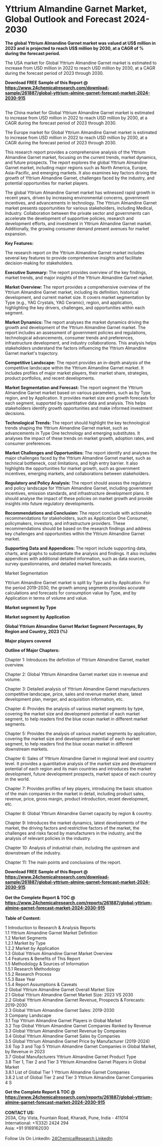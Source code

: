 <h1>Yttrium Almandine Garnet Market, Global Outlook and Forecast 2024-2030</h1><p><strong>The global Yttrium Almandine Garnet market was valued at US$ million in 2023 and is projected to reach US$ million by 2030, at a CAGR of % during the forecast period.</strong></p><p>
</p><p>The USA market for Global Yttrium Almandine Garnet market is estimated to increase from USD million in 2022 to reach USD million by 2030, at a CAGR during the forecast period of 2023 through 2030.</p><div><b>Download FREE Sample of this Report @ 
            <a href="https://www.24chemicalresearch.com/download-sample/261887/global-yttrium-almine-garnet-forecast-market-2024-2030-915">
            https://www.24chemicalresearch.com/download-sample/261887/global-yttrium-almine-garnet-forecast-market-2024-2030-915</a></b></div><br><p>
</p><p>The China market for Global Yttrium Almandine Garnet market is estimated to increase from USD million in 2022 to reach USD million by 2030, at a CAGR during the forecast period of 2023 through 2030.</p><p>
</p><p>The Europe market for Global Yttrium Almandine Garnet market is estimated to increase from USD million in 2022 to reach USD million by 2030, at a CAGR during the forecast period of 2023 through 2030.</p><p>
</p><p>This research report provides a comprehensive analysis of the Yttrium Almandine Garnet market, focusing on the current trends, market dynamics, and future prospects. The report explores the global Yttrium Almandine Garnet market, including major regions such as North America, Europe, Asia-Pacific, and emerging markets. It also examines key factors driving the growth of Yttrium Almandine Garnet, challenges faced by the industry, and potential opportunities for market players.</p><p>
The global Yttrium Almandine Garnet market has witnessed rapid growth in recent years, driven by increasing environmental concerns, government incentives, and advancements in technology. The Yttrium Almandine Garnet market presents opportunities for various stakeholders, including Medical, Industry. Collaboration between the private sector and governments can accelerate the development of supportive policies, research and development efforts, and investment in Yttrium Almandine Garnet market. Additionally, the growing consumer demand present avenues for market expansion.</p><p>
<strong>Key Features:</strong></p><p>
The research report on the Yttrium Almandine Garnet market includes several key features to provide comprehensive insights and facilitate decision-making for stakeholders.</p><p>
<strong>Executive Summary: </strong>The report provides overview of the key findings, market trends, and major insights of the Yttrium Almandine Garnet market.</p><p>
<strong>Market Overview:</strong> The report provides a comprehensive overview of the Yttrium Almandine Garnet market, including its definition, historical development, and current market size. It covers market segmentation by Type (e.g., YAG Crystals, YAG Ceramic), region, and application, highlighting the key drivers, challenges, and opportunities within each segment.</p><p>
<strong>Market Dynamics: </strong>The report analyses the market dynamics driving the growth and development of the Yttrium Almandine Garnet market. The report includes an assessment of government policies and regulations, technological advancements, consumer trends and preferences, infrastructure development, and industry collaborations. This analysis helps stakeholders understand the factors influencing the Yttrium Almandine Garnet market's trajectory.</p><p>
<strong>Competitive Landscape:</strong> The report provides an in-depth analysis of the competitive landscape within the Yttrium Almandine Garnet market. It includes profiles of major market players, their market share, strategies, product portfolios, and recent developments.</p><p>
<strong>Market Segmentation and Forecast: </strong>The report segment the Yttrium Almandine Garnet market based on various parameters, such as by Type, region, and by Application. It provides market size and growth forecasts for each segment, supported by quantitative data and analysis. This helps stakeholders identify growth opportunities and make informed investment decisions.</p><p>
<strong>Technological Trends: </strong>The report should highlight the key technological trends shaping the Yttrium Almandine Garnet market, such as advancements in Type One technology and emerging substitutes. It analyses the impact of these trends on market growth, adoption rates, and consumer preferences.</p><p>
<strong>Market Challenges and Opportunities: </strong>The report identify and analyses the major challenges faced by the Yttrium Almandine Garnet market, such as technical bottleneck, cost limitations, and high entry barrier. It also highlights the opportunities for market growth, such as government incentives, emerging markets, and collaborations between stakeholders.</p><p>
<strong>Regulatory and Policy Analysis:</strong> The report should assess the regulatory and policy landscape for Yttrium Almandine Garnet, including government incentives, emission standards, and infrastructure development plans. It should analyse the impact of these policies on market growth and provide insights into future regulatory developments.</p><p>
<strong>Recommendations and Conclusion:</strong> The report conclude with actionable recommendations for stakeholders, such as Application One Consumer, policymakers, investors, and infrastructure providers. These recommendations should be based on the research findings and address key challenges and opportunities within the Yttrium Almandine Garnet market.</p><p>
<strong>Supporting Data and Appendices: </strong>The report include supporting data, charts, and graphs to substantiate the analysis and findings. It also includes appendices with additional detailed information, such as data sources, survey questionnaires, and detailed market forecasts.</p><p>
Market Segmentation</p><p>
Yttrium Almandine Garnet market is split by Type and by Application. For the period 2019-2030, the growth among segments provides accurate calculations and forecasts for consumption value by Type, and by Application in terms of volume and value.</p><p>
<strong>Market segment by Type</strong></p><p>
</p><p>
</p><p><strong>Market segment by Application</strong></p><p>
</p><p>
</p><p><strong>Global Yttrium Almandine Garnet Market Segment Percentages, By Region and Country, 2023 (%)</strong></p><p>
</p><p>
</p><p></p><p>
</p><p><strong>Major players covered</strong></p><p>
</p><p>
</p><p><strong>Outline of Major Chapters:</strong></p><p>
Chapter 1: Introduces the definition of Yttrium Almandine Garnet, market overview.</p><p>
Chapter 2: Global Yttrium Almandine Garnet market size in revenue and volume.</p><p>
Chapter 3: Detailed analysis of Yttrium Almandine Garnet manufacturers competitive landscape, price, sales and revenue market share, latest development plan, merger, and acquisition information, etc.</p><p>
Chapter 4: Provides the analysis of various market segments by type, covering the market size and development potential of each market segment, to help readers find the blue ocean market in different market segments.</p><p>
Chapter 5: Provides the analysis of various market segments by application, covering the market size and development potential of each market segment, to help readers find the blue ocean market in different downstream markets.</p><p>
Chapter 6: Sales of Yttrium Almandine Garnet in regional level and country level. It provides a quantitative analysis of the market size and development potential of each region and its main countries and introduces the market development, future development prospects, market space of each country in the world.</p><p>
Chapter 7: Provides profiles of key players, introducing the basic situation of the main companies in the market in detail, including product sales, revenue, price, gross margin, product introduction, recent development, etc.</p><p>
Chapter 8: Global Yttrium Almandine Garnet capacity by region &amp; country.</p><p>
Chapter 9: Introduces the market dynamics, latest developments of the market, the driving factors and restrictive factors of the market, the challenges and risks faced by manufacturers in the industry, and the analysis of relevant policies in the industry.</p><p>
Chapter 10: Analysis of industrial chain, including the upstream and downstream of the industry.</p><p>
Chapter 11: The main points and conclusions of the report.</p><div><b>Download FREE Sample of this Report @ 
            <a href="https://www.24chemicalresearch.com/download-sample/261887/global-yttrium-almine-garnet-forecast-market-2024-2030-915">
            https://www.24chemicalresearch.com/download-sample/261887/global-yttrium-almine-garnet-forecast-market-2024-2030-915</a></b></div><br><div><b>Get the Complete Report & TOC @ 
            <a href="https://www.24chemicalresearch.com/reports/261887/global-yttrium-almine-garnet-forecast-market-2024-2030-915">
            https://www.24chemicalresearch.com/reports/261887/global-yttrium-almine-garnet-forecast-market-2024-2030-915</a></b></div><br>
            <b>Table of Content:</b><p>1 Introduction to Research & Analysis Reports<br />
    1.1 Yttrium Almandine Garnet Market Definition<br />
    1.2 Market Segments<br />
        1.2.1 Market by Type<br />
        1.2.2 Market by Application<br />
    1.3 Global Yttrium Almandine Garnet Market Overview<br />
    1.4 Features & Benefits of This Report<br />
    1.5 Methodology & Sources of Information<br />
        1.5.1 Research Methodology<br />
        1.5.2 Research Process<br />
        1.5.3 Base Year<br />
        1.5.4 Report Assumptions & Caveats<br />
2 Global Yttrium Almandine Garnet Overall Market Size<br />
    2.1 Global Yttrium Almandine Garnet Market Size: 2023 VS 2030<br />
    2.2 Global Yttrium Almandine Garnet Revenue, Prospects & Forecasts: 2019-2030<br />
    2.3 Global Yttrium Almandine Garnet Sales: 2019-2030<br />
3 Company Landscape<br />
    3.1 Top Yttrium Almandine Garnet Players in Global Market<br />
    3.2 Top Global Yttrium Almandine Garnet Companies Ranked by Revenue<br />
    3.3 Global Yttrium Almandine Garnet Revenue by Companies<br />
    3.4 Global Yttrium Almandine Garnet Sales by Companies<br />
    3.5 Global Yttrium Almandine Garnet Price by Manufacturer (2019-2024)<br />
    3.6 Top 3 and Top 5 Yttrium Almandine Garnet Companies in Global Market, by Revenue in 2023<br />
    3.7 Global Manufacturers Yttrium Almandine Garnet Product Type<br />
    3.8 Tier 1, Tier 2 and Tier 3 Yttrium Almandine Garnet Players in Global Market<br />
        3.8.1 List of Global Tier 1 Yttrium Almandine Garnet Companies<br />
        3.8.2 List of Global Tier 2 and Tier 3 Yttrium Almandine Garnet Companies<br />
4 S</p><div><b>Get the Complete Report & TOC @ 
            <a href="https://www.24chemicalresearch.com/reports/261887/global-yttrium-almine-garnet-forecast-market-2024-2030-915">
            https://www.24chemicalresearch.com/reports/261887/global-yttrium-almine-garnet-forecast-market-2024-2030-915</a></b></div><br><b>CONTACT US:</b><br>
            203A, City Vista, Fountain Road, Kharadi, Pune, India - 411014<br>
            International: +1(332) 2424 294<br>
            Asia: +91 9169162030 <br><br>
            Follow Us On LinkedIn: <a href="https://www.linkedin.com/company/24chemicalresearch/">24ChemicalResearch LinkedIn</a>
